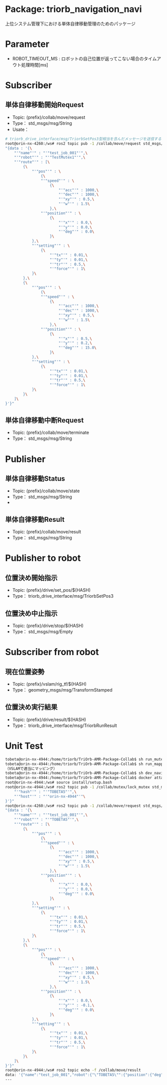 # Package: triorb_navigation_navi
上位システム管理下における単体自律移動管理のためのパッケージ

# Parameter
- ROBOT_TIMEOUT_MS : ロボットの自己位置が返ってこない場合のタイムアウト処理時間[ms]

# Subscriber
## 単体自律移動開始Request
- Topic: (prefix)/collab/move/request
- Type： std_msgs/msg/String
- Usate：
```bash
# triorb_drive_interface/msg/TriorbSetPos3型相当を含んだメッセージを送信する
root@orin-nx-4260:/ws# ros2 topic pub -1 /collab/move/request std_msgs/msg/String \
"{data : '{\
    "'"name"'" : "'"test_job_001"'",\
    "'"robot"'" : "'"TestMutex1"'",\
    "'"route"'" : [\
        {\
            "'"pos"'" : \
                {\
                "'"speed"'" : \
                    {\
                        "'"acc"'" : 1000,\
                        "'"dec"'" : 1000,\
                        "'"xy"'" : 0.5,\
                        "'"w"'" : 1.5\
                    },\
                "'"position"'" : \
                    {\
                        "'"x"'" : 0.0,\
                        "'"y"'" : 0.0,\
                        "'"deg"'" : 0.0\
                    }\
            },\
            "'"setting"'" : \
                {\
                    "'"tx"'" : 0.01,\
                    "'"ty"'" : 0.01,\
                    "'"tr"'" : 0.5,\
                    "'"force"'" : 1\
            }\
        },\
        {\
            "'"pos"'" : \
                {\
                "'"speed"'" : \
                    {\
                        "'"acc"'" : 1000,\
                        "'"dec"'" : 1000,\
                        "'"xy"'" : 0.5,\
                        "'"w"'" : 1.5\
                    },\
                "'"position"'" : \
                    {\
                        "'"x"'" : 0.5,\
                        "'"y"'" : 0.2,\
                        "'"deg"'" : 15.0\
                    }\
            },\
            "'"setting"'" : \
                {\
                    "'"tx"'" : 0.01,\
                    "'"ty"'" : 0.01,\
                    "'"tr"'" : 0.5,\
                    "'"force"'" : 1\
            }\
        }\
    ]\
}'}"
```

## 単体自律移動中断Request
- Topic: (prefix)/collab/move/terminate
- Type： std_msgs/msg/String

# Publisher
## 単体自律移動Status
- Topic: (prefix)/collab/move/state
- Type： std_msgs/msg/String
- 
## 単体自律移動Result
- Topic: (prefix)/collab/move/result
- Type： std_msgs/msg/String

# Publisher to robot
## 位置決め開始指示
- Topic: (prefix)/drive/set_pos/$(HASH)
- Type： triorb_drive_interface/msg/TriorbSetPos3

## 位置決め中止指示
- Topic: (prefix)/drive/stop/$(HASH)
- Type： std_msgs/msg/Empty

# Subscriber from robot
## 現在位置姿勢
- Topic: (prefix)/vslam/rig_tf/$(HASH)
- Type： geometry_msgs/msg/TransformStamped

## 位置決め実行結果
- Topic: (prefix)/drive/result/$(HASH)
- Type： triorb_drive_interface/msg/TriorbRunResult

# Unit Test
```bash
tobeta@orin-nx-4944:/home/triorb/TriOrb-AMR-Package-Collab$ sh run_mutex_manager.sh
tobeta@orin-nx-4944:/home/triorb/TriOrb-AMR-Package-Collab$ sh run_mapping.sh
（VSLAMで適当にマッピング）
tobeta@orin-nx-4944:/home/triorb/TriOrb-AMR-Package-Collab$ sh dev_navinavi.sh
tobeta@orin-nx-4944:/home/triorb/TriOrb-AMR-Package-Collab$ docker attach dev_navinavi_global
root@orin-nx-4944:/ws# source install/setup.bash
root@orin-nx-4944:/ws# ros2 topic pub -1 /collab/mutex/lock_mutex std_msgs/msg/String "{data : '{\
    "'"hash"'" : "'"TOBETA5"'",\
    "'"host"'" : "'"orin-nx-4944"'"\
}'}"
root@orin-nx-4260:/ws# ros2 topic pub -1 /collab/move/request std_msgs/msg/String \
"{data : '{\
    "'"name"'" : "'"test_job_001"'",\
    "'"robot"'" : "'"TOBETA5"'",\
    "'"route"'" : [\
        {\
            "'"pos"'" : \
                {\
                "'"speed"'" : \
                    {\
                        "'"acc"'" : 1000,\
                        "'"dec"'" : 1000,\
                        "'"xy"'" : 0.5,\
                        "'"w"'" : 1.5\
                    },\
                "'"position"'" : \
                    {\
                        "'"x"'" : 0.0,\
                        "'"y"'" : 0.0,\
                        "'"deg"'" : 0.0\
                    }\
            },\
            "'"setting"'" : \
                {\
                    "'"tx"'" : 0.01,\
                    "'"ty"'" : 0.01,\
                    "'"tr"'" : 0.5,\
                    "'"force"'" : 1\
            }\
        },\
        {\
            "'"pos"'" : \
                {\
                "'"speed"'" : \
                    {\
                        "'"acc"'" : 1000,\
                        "'"dec"'" : 1000,\
                        "'"xy"'" : 0.5,\
                        "'"w"'" : 1.5\
                    },\
                "'"position"'" : \
                    {\
                        "'"x"'" : 0.0,\
                        "'"y"'" : -0.1,\
                        "'"deg"'" : 0.0\
                    }\
            },\
            "'"setting"'" : \
                {\
                    "'"tx"'" : 0.01,\
                    "'"ty"'" : 0.01,\
                    "'"tr"'" : 0.5,\
                    "'"force"'" : 1\
            }\
        }\
    ]\
}'}"
root@orin-nx-4944:/ws# ros2 topic echo -f /collab/move/result
data: '{"name":"test_job_001","robot":{"\"TOBETA5\"":{"position":{"deg":-0.0004819970480767799,"x":0.00335985430369203,"y":-0.0926972255213332},"status":"success","success":true}},"status":"success"}'
---
```